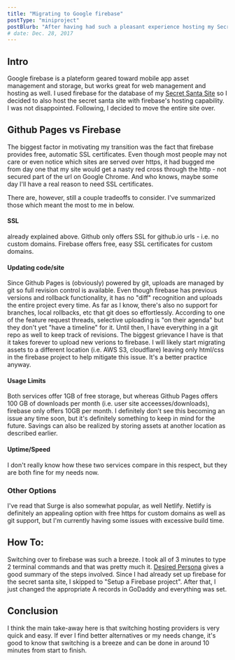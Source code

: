 ```yaml
---
title: "Migrating to Google firebase"
postType: "miniproject"
postBlurb: "After having had such a pleasant experience hosting my Secret Santa site with firebase, I decided to move the entire site over."
# date: Dec. 28, 2017
---
```


## Intro
Google firebase is a plateform geared toward mobile app asset management and storage, but works great for web management and hosting as well.  I used firebase for the database of my <a href="triphi.gerrysworld.com">Secret Santa Site</a> so I decided to also host the secret santa site with firebase's hosting capability.  I was not disappointed.  Following, I decided to move the entire site over.

## Github Pages vs Firebase
The biggest factor in motivating my transition was the fact that firebase provides free, automatic SSL certificates.  Even though most people may not care or even notice which sites are served over https, it had bugged me from day one that my site would get a nasty red cross through the http - not secured part of the url on Google Chrome.  And who knows, maybe some day I'll have a real reason to need SSL certificates.

There are, however, still a couple tradeoffs to consider.  I've summarized those which meant the most to me in below.

#### SSL
already explained above.  Github only offers SSL for github.io urls - i.e. no custom domains.  Firebase offers free, easy SSL certificates for custom domains.
#### Updating code/site
Since Github Pages is (obviously) powered by git, uploads are managed by git so full revision control is available.  Even though firebase has previous versions and rollback functionality, it has no "diff" recognition and uploads the entire project every time.  As far as I know, there's also no support for branches, local rollbacks, etc that git does so effortlessly.  According to one of the feature request threads, selective uploading is "on their agenda" but they don't yet "have a timeline" for it.  Until then, I have everything in a git repo as well to keep track of revisions.  The biggest grievance I have is that it takes forever to upload new verions to firebase.  I will likely start migrating assets to a different location (i.e. AWS S3, cloudflare) leaving only html/css in the firebase project to help mitigate this issue.  It's a better practice anyway.
#### Usage Limits
Both services offer 1GB of free storage, but whereas Github Pages offers 100 GB of downloads per month (i.e. user site acceesses/downloads), firebase only offers 10GB per month.  I definitely don't see this becoming an issue any time soon, but it's definitely something to keep in mind for the future.  Savings can also be realized by storing assets at another location as described earlier.
#### Uptime/Speed
I don't really know how these two services compare in this respect, but they are both fine for my needs now.

### Other Options
I've read that Surge is also somewhat popular, as well Netlify.  Netlify is definitely an appealing option with free https for custom domains as well as git support, but I'm currently having some issues with excessive build time.

## How To:
Switching over to firebase was such a breeze.  I took all of 3 minutes to type 2 terminal commands and that was pretty much it.  <a href="https://desiredpersona.com/google-firebase-hosting-jekyll/">Desired Persona</a> gives a good summary of the steps involved.  Since I had already set up firebase for the secret santa site, I skipped to "Setup a Firebase project".  After that, I just changed the appropriate A records in GoDaddy and everything was set.

## Conclusion
I think the main take-away here is that switching hosting providers is very quick and easy.  If ever I find better alternatives or my needs change, it's good to know that switching is a breeze and can be done in around 10 minutes from start to finish.